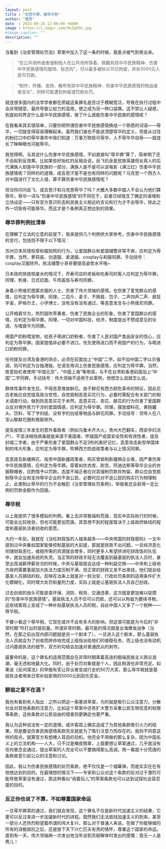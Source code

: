 ```yaml
---
layout: post
title : "犯辱华罪，缴辱华税"
author: "鹿馬"
date  : 2023-09-16 12:00:00 +0800
image : https://i.imgur.com/9nZqXSU.jpg
#image_caption: ""
description: ""
---
```


当看到《治安管理处罚法》草案中加入了这一条的时候，我差点被气到笑出来。

<!--more-->

> “在公共场所或者强制他人在公共场所穿着、佩戴有损中华民族精神、伤害中华民族感情的服饰、标志的”，可以最多被处以15日拘留，并处5000元人民币罚款。

> “制作、传播、宣扬、散布有损中华民族精神、伤害中华民族感情的物品或者言论”，同样可能遭到拘留或罚款处罚。

就连很多国内的法学学者都在质疑这条罪名是否过于模糊宽泛，导致在执行过程中会非常随意，最终导致公权力的滥用，使之成为另一种口袋罪。这不禁让人疑惑，到底如何界定什么是中华民族感情，做了什么就能伤害中华民族的感情呢？

在我看来其实很简单，只要你把所谓伤害中华民族感情换成一个熟悉的词语——辱华，一切就变得容易理解起来。虽然我们谁也不能说清楚辱华的定义，但是从过往的粉红口中的辱华事件中我们知道：万事万物皆可辱华，人不辱华华自辱——就连长了眯眯眼也可能辱华。

我觉得啊，与其说什么伤害中华民族感情，不如直接叫”辱华罪“算了，简单明了还不会起到反效果。比如某些好抬杠的反贼会说，岳飞抗金是民族英雄但女真人的后代满族人却是中华民族的一部分，满族人是不是可以说电影《满江红》伤害中华民族感情呢？同样的的道理，成吉思汗是不是也有同样的问题呢？马克思一个西方人对中国进行了文化入侵，算不算伤害中华民族感情呢？

但当你问问岳飞、成吉思汗和马克思辱华了吗？大概大多数中国人不会认为他们算辱华。辱华一词与”伤害中华民族感情“的不同在于，前者已经隐含了确定的语境和立场设定——只有官方意识形态和民族主义相近的言论和行为才不会辱华，除此之外一切皆有可能辱华。而这才是个条例真正想达到的效果。


### 辱华罪判例拉清单

在理解了立法的立意的前提下，我来提供几个判例供大家参考。伤害中华民族感情的言行，包括但不限于以下情况：

苏州日本风情街穿和服拍照的行为，让爱国群众和爱国辅警非常不爽，应判定为辱华罪。当然，萝莉装、剑道服、柔道服、cosplay与和服同罪。手动括号：cosplay汉服除外，执法辅警小哥哥要提高姿势水平哦~

日本政府排放核废水的情况下，开寿司店的老板和吃寿司的客人应判定为辱华罪。同理，刺身、日式拉面、牛肉盖饭与寿司同罪。

身着小熊维尼图案衣服的人士，伤害了伟大领袖的感情，也伤害了爱党群众的感情，应判定为辱华罪。同理，二百斤、麦子、不换肩、包子、二声四声二声、疯狂宇宙，萨格尔王，小学博士，没有没有没有通过，等恶意发言与小熊维尼同罪。

公开唱衰华为，热烈鼓吹苹果者，伤害了民族企业的形象，伤害了爱国群众的感情，应判定为辱华罪。同理，一切对中国科技，经济，制度提出不赞成意见的论调，与唱衰华为同罪。

用国产奶粉喂宠物，给孩子喝进口奶粉者，伤害了人民对国产食品安全的信心，应判定为辱华罪。国家提倡非必要不进口，优先使用进口而不用国产的行为，与喝进口奶粉同罪。

任何提及台湾及香港的场合，必须在前面加上“中国”二字。如不加中国二字以示强调，则可判定为台独港独，在语言用词上伤害民族感情，应判定为辱华罪。当然，故意抬杠者使用“中国北京”，“中国上海”等用语，与不在台湾和香港前面加上“中国”二字同罪。手动括号：伟大领袖不适用于此案例，他想怎么说就怎么说。

群体性事件发生后，不得恶意堆放鲜花。由于鲜花有西方颜色革命的特征，因此花店老板应自觉提高政治觉悟，自觉抵制恶意买花行为，必要时需配合有关部门的相关调查行动，做到防恶意买花于未然。恶意买花、卖花、献花的行为伤害了爱国群众反对境外势力干涉的爱国情感，应判定为辱华罪。同理，摆放塑料花、黄桃罐头、饮料、写了字的纸、没有字的白纸等物品与鲜花同罪。手动括号：领导人在八宝山敬献花圈和挽联除外。

提及疫情三年发生的意外事故者（例如乌鲁木齐大火，贵州大巴翻车，西安孕妇流产）、不坚决相信病毒就是来源于美国者、怀疑国产疫苗安全性和有效性者，提及封城二字者，由于严重伤害了爱国群众不足3秒的美好记忆，恶意攻击新型举国体制的伟大形象，应判定为辱华罪。吹捧西方防疫政策者与以上情况同罪。

恶意提及新疆棉花、指责中国新疆政策者，购买曾抵制新疆棉企业者，因严重伤害中华民族感情，应判定为辱华罪。穿着如优衣库，耐克，阿迪达斯等辱华企业的衣服鞋帽者，应酌情予以罚款。态度不端正者应对其强制罚款并拘留。群众应自觉抵制辱华企业和支持辱华企业的不良公民，必要时应对不良公民的购买行为物理制止，此类制止辱华的行为不会触犯《治安管理处罚条例》，举报者还会获得一定比例的罚款金额作为回报。


### 辱华税

以上我提供了很多模拟的判例，看上去非常极端和荒唐，现实中实际执行的时候，可能会比较收敛，但也可能更加荒唐。其意想不到的程度取决于上级政府缺钱的程度和基层执法者创收的意愿。

大约一年前，我就在《当吃财政饭的人越来越多——中央帝国的财政密码》一文中提到过中央集权国家能够控制基层的大前提，那就是财政不出问题。一旦经济恶化伴随财政恶化，维稳所需的资源就会增多，同时更多人希望挤进吃财政饭的队伍中，就会加速系统的失灵。当正常的财政手段无法覆盖到最基层的执法人员时，甚至出现减薪停薪状况的时候，中央与基层就会达成一种利益交换——中央和上级地方政府需要基层加大执法力度压制不满，但正常的财政又发不出来钱，他们就会给基层人员搞钱的权。反映在法条上就是对一些治安、行政处罚条例的适用条件扩大化模糊化，同时增大处罚和量刑力度，实际上就是让基层执法人员自己创收。

过去创收的由头可能是查环保、消防、税务、交通违章，这次就是更加难以捉摸的“伤害中华民族感情”。基层执法人员不仅可以罚款，还可以以拘留为要挟寻租，这些钱客观上变成了一种补贴基层执法人员的税，自此中国人又多了一个税种——辱华税。

不要小看这个辱华税，它现在或许不会有多大的影响，但这很可能是为今后的“非常时期”所打出的提前量。所谓非常时期，最可能的情况就是台海爆发战争（当然，在那之前出现内部问题就是另一个剧本了），一旦进入这个剧本，那么基层执法人员就会为了创收而拼命地完成上级指派给他们的维稳任务，而上级也没有动机过问基层执法的细节，双方的勾结会加速对普通民众的剥夺。

最要命的是，这个罪名的适用范围会在非常时期乘着高涨的极端民族主义舆论浪潮，毫无违和地最大化。同时，由于处罚对象就是个人，因此税源也非常充足。如果说《反间谍法》的举报有奖让异议者变成行走的50万大奖，那么辱华税就是基层执法者用来日常补贴家用的5000元刮刮乐奖金。


### 醉翁之意不在酒？

我也有看到有人指出：之所以把这一条塞进草案，为的就是吸引公众注意力，分散社会对其他条款的注意力，比如这个草案中还有扩大警方采集公民生物信息的权限等条款，这些条款对公民自由的侵害则更确定也更严重。

我认为这种说法有一定的道理，或许客观上确实造成了为其他条款吸引火力的结果。但是要说伤害民族感情条款完全就是为了吸引注意力而存在的，我则不同意这样的观点。就算官方有想掩人耳目的动机，他完全不用做的那么复杂，因为中国名义上的立法机构——人大，只不过是橡皮图章，上面要想让草案通过，几乎就没有任何悬念会通过，提出草案的人完全可以不要搞得那么高调，用一看就十分荒唐的条款故意引起公众的注意和讨论。

因此，我认为伤害民族感情的处罚条款，绝不仅仅是一个烟幕弹，而是实实在在有他想达到的目的。在最理想的情况下——专家和公众对这个条款的反对过于激烈可能导致草案没有通过，那这种看似“闹着玩儿”的草案条款也可以达到试探社会容忍度的目的。


### 反正你也说了不算，不如尊重国家命运

一旦辱华罪真的通过，我们就会发现，这个罪名不仅是新时代加速主义的结果，它更可以反过来进一步加速新时代的进程。既然我们无法抵挡加速主义的到来，甚至一部分人还热烈盼望着所谓的伟大复兴，那么对于普通人来说，在做了你能够做的所有的消极抵抗之后，还是放下天下兴亡匹夫有责的情怀，尊重这个国家的命运。直到有一天，伟大领袖再一次发出他当年谈到苏联解体时发出的感慨：竟无一人是男儿！

<!--END-->